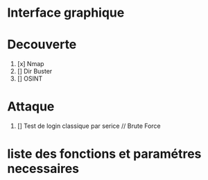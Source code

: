 # Interface graphique


# Decouverte
1. [x] Nmap
2. [] Dir Buster
3. [] OSINT

# Attaque
1. [] Test de login classique par serice // Brute Force


# liste des fonctions et paramétres necessaires